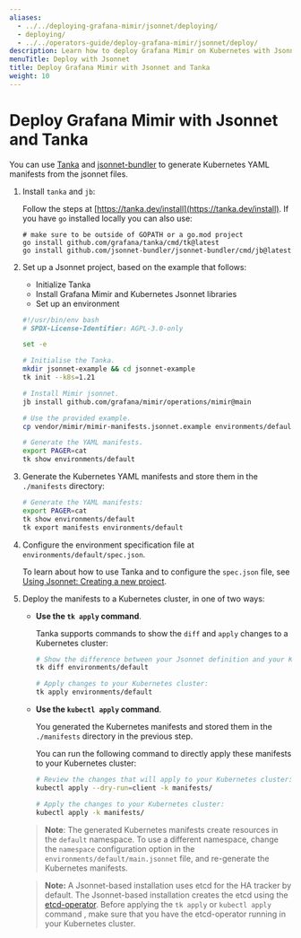 ```yaml
---
aliases:
  - ../../deploying-grafana-mimir/jsonnet/deploying/
  - deploying/
  - ../../operators-guide/deploy-grafana-mimir/jsonnet/deploy/
description: Learn how to deploy Grafana Mimir on Kubernetes with Jsonnet and Tanka.
menuTitle: Deploy with Jsonnet
title: Deploy Grafana Mimir with Jsonnet and Tanka
weight: 10
---
```


# Deploy Grafana Mimir with Jsonnet and Tanka

You can use [Tanka](https://tanka.dev/) and [jsonnet-bundler](https://github.com/jsonnet-bundler/jsonnet-bundler) to generate Kubernetes YAML manifests from the jsonnet files.

1. Install `tanka` and `jb`:

   Follow the steps at [https://tanka.dev/install](https://tanka.dev/install). If you have `go` installed locally you can also use:

   ```console
   # make sure to be outside of GOPATH or a go.mod project
   go install github.com/grafana/tanka/cmd/tk@latest
   go install github.com/jsonnet-bundler/jsonnet-bundler/cmd/jb@latest
   ```

1. Set up a Jsonnet project, based on the example that follows:

   - Initialize Tanka
   - Install Grafana Mimir and Kubernetes Jsonnet libraries
   - Set up an environment

   <!-- prettier-ignore-start -->

   [embedmd]: # "../../../../../../operations/mimir/getting-started.sh"

   ```sh
   #!/usr/bin/env bash
   # SPDX-License-Identifier: AGPL-3.0-only

   set -e

   # Initialise the Tanka.
   mkdir jsonnet-example && cd jsonnet-example
   tk init --k8s=1.21

   # Install Mimir jsonnet.
   jb install github.com/grafana/mimir/operations/mimir@main

   # Use the provided example.
   cp vendor/mimir/mimir-manifests.jsonnet.example environments/default/main.jsonnet

   # Generate the YAML manifests.
   export PAGER=cat
   tk show environments/default
   ```

   <!-- prettier-ignore-end -->

1. Generate the Kubernetes YAML manifests and store them in the `./manifests` directory:

   <!-- prettier-ignore-start -->

   ```sh
   # Generate the YAML manifests:
   export PAGER=cat
   tk show environments/default
   tk export manifests environments/default
   ```

   <!-- prettier-ignore-end -->

1. Configure the environment specification file at `environments/default/spec.json`.

   To learn about how to use Tanka and to configure the `spec.json` file, see [Using Jsonnet: Creating a new project](https://tanka.dev/tutorial/jsonnet).

1. Deploy the manifests to a Kubernetes cluster, in one of two ways:

   - **Use the `tk apply` command**.

     Tanka supports commands to show the `diff` and `apply` changes to a Kubernetes cluster:

     ```sh
     # Show the difference between your Jsonnet definition and your Kubernetes cluster:
     tk diff environments/default

     # Apply changes to your Kubernetes cluster:
     tk apply environments/default
     ```

   - **Use the `kubectl apply` command**.

     You generated the Kubernetes manifests and stored them in the `./manifests` directory in the previous step.

     You can run the following command to directly apply these manifests to your Kubernetes cluster:

     ```sh
     # Review the changes that will apply to your Kubernetes cluster:
     kubectl apply --dry-run=client -k manifests/

     # Apply the changes to your Kubernetes cluster:
     kubectl apply -k manifests/
     ```

   > **Note**: The generated Kubernetes manifests create resources in the `default` namespace. To use a different namespace, change the `namespace` configuration option in the `environments/default/main.jsonnet` file, and re-generate the Kubernetes manifests.

   > **Note:** A Jsonnet-based installation uses etcd for the HA tracker by default. The Jsonnet-based installation creates the etcd using the [etcd-operator](https://github.com/coreos/etcd-operator). Before applying the `tk apply` or `kubectl apply` command , make sure that you have the etcd-operator running in your Kubernetes cluster.
